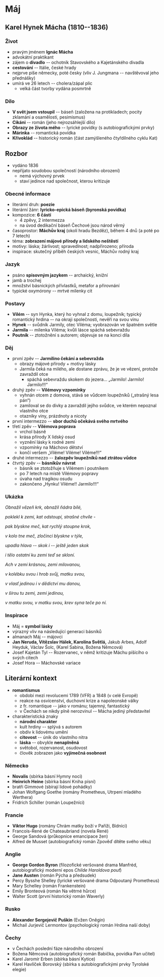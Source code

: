 # Máj

## Karel Hynek Mácha (1810--1836)

### Život
- pravým jménem **Ignác Mácha**
- advokátní praktikant
- zájem o **divadlo** -- ochotník Stavovského a Kajetánského divadla
- **cestování** -- Itálie, české hrady
- nejprve píše německy, poté česky (vliv J. Jungmana -- navštěvoval jeho přednášky)
- umírá ve 26 letech -- cholera/zápal plic
  - velká část tvorby vydána posmrtně

### Dílo
- **V svět jsem vstoupil** -- báseň (založena na protikladech; pocity zklamání a osamělosti, pesimismus)
- **Cikáni** -- román (jeho nejrozsáhlejší dílo)
- **Obrazy ze života mého** -- lyrické povídky (s autobiografickými prvky)
- **Márinka** -- romantická povídka
- **Křivoklád** -- historický román (část zamýšleného čtyřdílného cyklu Kat)

## Rozbor
- vydáno 1836
- nepřijato soudobou společností (národního obrození)
  - nemá výchovný prvek
  - staví jedince nad společnost, kterou kritizuje

### Obecné informace
- literární druh: **poezie**
- literární žánr: **lyricko-epická báseň (byronská povídka)**
- kompozice: **6 částí**
  - 4 zpěvy, 2 intermezza
  - na úvod dedikační báseň Čechové jsou národ věrný
- časoprostor: **Máchův kraj** (okolí hradu Bezděz), během 4 dnů (a poté po 7 letech)
- téma: **zobrazení májové přírody a lidského neštěstí**
- motivy: láska; žárlivost; spravedlnost; nadpřirozeno; příroda
- inspirace: skutečný příběh českých vesnic, Máchův rodný kraj

### Jazyk
- psáno **spisovným jazykem** -- archaický, knižní
-	jamb a trochej
-	množství básnických přívlastků, metafor a přirovnání
-	typické oxymórony -- mrtvé milenky cit

### Postavy
-	**Vilém** -- syn Hynka, který ho vyhnal z domu, loupežník; typický romantický hrdina -- na okraji společnosti, nevěří na svou vinu
-	**Hynek** -- svůdník Jarmily, otec Viléma; vyobrazován ve špatném světle
-	**Jarmila** -- milenka Viléma; kvůli lásce spáchá sebevraždu
-	**Poutník** -- ztotožnění s autorem; objevuje se na konci díla

### Děj
- první zpěv -- **Jarmilino čekání a sebevražda**
  - obrazy májové přírody + motivy lásky
  - Jarmila čeká na milého, ale dostane zprávu, že je ve vězení, protože zavraždil otce
    - spáchá sebevraždu skokem do jezera... „Jarmilo! Jarmilo! Jarmilo!!!“
- druhý zpěv -- **Vilémovy vzpomínky**
  - vyhnán otcem z domova, stává se vůdcem loupežníků („strašný lesa pán“)
  - zamiloval se do dívky a zavraždil jejího svůdce, ve kterém nepoznal vlastního otce
  - otazníky viny, prázdnoty a nicoty
- první intermezzo -- **sbor duchů očekává svého mrtvého**
- třetí zpěv -- **Vilémova poprava**
  - vrchol básně
  - krása přírody X lidský osud
  - vyznění lásky k rodné zemi
  - vzpomínky na Máchovo dětství
  - končí veršem „Viléme! Viléme! Viléme!!!“
- druhé intermezzo -- **žalozpěv loupežníků nad ztrátou vůdce**
- čtvrtý zpěv -- **básníkův návrat**
  - básník se ztotožňuje s Vilémem i poutníkem
  - po 7 letech na místě Vilémovy popravy
  - úvaha nad tragikou osudu
  - zakončeno „Hynku! Viléme!! Jarmilo!!!“

### Ukázka
_Obnažil vězeň krk, obnažil ňádra bílé,_

_poklekl k zemi, kat odstoupí, strašné chvíle -_

_pak blyskne meč, kat rychlý stoupne krok,_

_v kolo tne meč, zločinci blyskne v týle,_

_upadla hlava -- skok i -- ještě jeden skok_

_i tělo ostatní ku zemi teď se skloní._

_Ach v zemi krásnou, zemi milovanou,_

_v kolébku svou i hrob svůj, matku svou,_

_v vlasť jedinou i v dědictví mu danou,_

_v šírou tu zemi, zemi jedinou,_

_v matku svou, v matku svou, krev syna teče po ní._


### Inspirace
-	Máj = **symbol lásky**
-	výrazný vliv na následující generaci básníků
  - almanach Máj -- májovci
  - **Jan Neruda, Vítězslav Hálek, Karolína Světlá,** Jakub Arbes, Adolf Heyduk, Václav Šolc, (Karel Sabina, Božena Němcová)
-	Josef Kajetán Tyl -- Rozervanec, v němž kritizuje Máchu píšícího o svých citech
-	Josef Hora -- Máchovské variace

## Literární kontext
- **romantismus**
  - období mezi revolucemi 1789 (VFR) a 1848 (v celé Evropě)
  - reakce na osvícenství, duchovní krize a napoleonské války
  - z fr. romantique -- jako v románu; tajemný, fantastický
  - v Čechách se nikdy plně nerozvinul -- Mácha jediný představitel
- charakteristická znaky
  - **národní charakter**
  - kult hrdiny -- splývá s autorem
  - obdiv k lidovému umění
  - **citovost** -- únik do vlastního nitra
  - **láska** -- obvykle **nenaplněná**
  - světobol, rozervanost, osudovost
  - člověk zobrazen jako **vyjímečná osobnost**

### Německo
- **Novalis** (sbírka básní Hymny noci)
- **Heinrich Heine** (sbírka básní Kniha písní)
- bratři Gimmové (sbírají lidové pohádky)
- Johan Wolfgang Goethe (romány Prometheus, Utrpení mladého Werthera)
- Fridrich Schiller (román Loupežníci)

### Francie
- **Viktor Hugo** (romány Chrám matky boží v Paříži, Bídníci)
- Francois-René de Chateaubriand (novela René)
- George Sandová (průkopnice emancipace žen)
- Alfred de Musset (autobiografický román Zpověď dítěte svého věku)

### Anglie
- **George Gordon Byron** (filozofické veršované drama Manfréd, autobiografický moderní epos _Childe Haroldova pouť_)
- **Jane Austen** (román Pýcha a předsudek)
- Percy Bysshe Shelley (lyrické veršované drama Odpoutaný Prometheus)
- Mary Schelley (román Frankenstein)
- Emily Bronteová (román Na větrné hůrce)
- Walter Scott (první historický román Waverly)

### Rusko
- **Alexander Sergejevič Puškin** (Evžen Oněgin)
- Michail Jurjevič Lermontov (psychologický román Hrdina naší doby)

### Čechy
- v Čechách poslední fáze národního obrození
- Božena Němcová (autobiografický román Babička, povídka Pan učitel)
- Karel Jaromír Erben (sbírka básní Kytice)
- Karel Havlíček Borovský (sbírka s autobiografickými prvky Tyrolské elegie)
